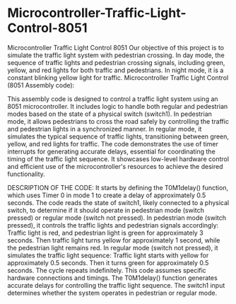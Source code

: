 # Microcontroller-Traffic-Light-Control-8051
Microcontroller Traffic Light Control 8051
Our objective of this project is to simulate the traffic light system with pedestrian crossing.
In day mode, the sequence of traffic lights and pedestrian crossing signals, including green, yellow, and red lights for both traffic and pedestrians. In night mode, it is a constant blinking yellow light for traffic. 
Microcontroller Traffic Light Control (8051 Assembly code):

This assembly code is designed to control a traffic light system using an 8051 microcontroller.
It includes logic to handle both regular and pedestrian modes based on the state of a physical switch (switch1).
In pedestrian mode, it allows pedestrians to cross the road safely by controlling the traffic and pedestrian lights in a synchronized manner.
In regular mode, it simulates the typical sequence of traffic lights, transitioning between green, yellow, and red lights for traffic.
The code demonstrates the use of timer interrupts for generating accurate delays, essential for coordinating the timing of the traffic light sequence.
It showcases low-level hardware control and efficient use of the microcontroller's resources to achieve the desired functionality.


DESCRIPTION OF THE CODE:
It starts by defining the T0M1delay() function, which uses Timer 0 in mode 1 to create a delay of approximately 0.5 seconds.
The code reads the state of switch1, likely connected to a physical switch, to determine if it should operate in pedestrian mode (switch pressed) or regular mode (switch not pressed).
In pedestrian mode (switch pressed), it controls the traffic lights and pedestrian signals accordingly:
Traffic light is red, and pedestrian light is green for approximately 3 seconds.
Then traffic light turns yellow for approximately 1 second, while the pedestrian light remains red.
In regular mode (switch not pressed), it simulates the traffic light sequence:
Traffic light starts with yellow for approximately 0.5 seconds.
Then it turns green for approximately 0.5 seconds.
The cycle repeats indefinitely.
This code assumes specific hardware connections and timings. The T0M1delay() function generates accurate delays for controlling the traffic light sequence. The switch1 input determines whether the system operates in pedestrian or regular mode.
